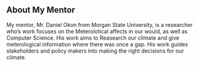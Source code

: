 ## About My Mentor

My mentor, Mr. Daniel Okon from Morgan State University, is a researcher who’s work focuses on the Meterolotical affects in our would, as well as Computer Science. His work aims to Reasearch our climate and give meterological information where there was once a gap. His work guides stakeholders and policy makers into making the right decisions for our climate.











